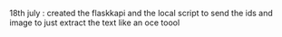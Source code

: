 18th july : created the flaskkapi and the local script to send the ids and image to just extract the text like an oce toool 
